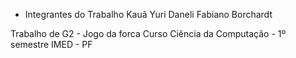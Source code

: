 * Integrantes do Trabalho
Kauã Yuri Daneli
Fabiano Borchardt

Trabalho de G2 - Jogo da forca
Curso Ciência da Computação - 1º semestre
IMED - PF